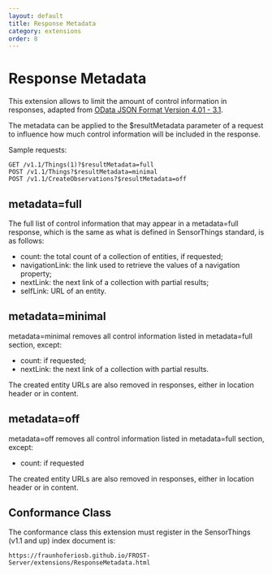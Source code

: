 ```yaml
---
layout: default
title: Response Metadata
category: extensions
order: 8
---
```


# Response Metadata

This extension allows to limit the amount of control information in responses, adapted from [OData JSON Format Version 4.01 - 3.1](http://docs.oasis-open.org/odata/odata-json-format/v4.01/odata-json-format-v4.01.html#sec_ControllingtheAmountofControlInforma).

The metadata can be applied to the $resultMetadata parameter of a request to influence how much control information will be included in the response.

Sample requests:

```
GET /v1.1/Things(1)?$resultMetadata=full
POST /v1.1/Things?$resultMetadata=minimal
POST /v1.1/CreateObservations?$resultMetadata=off
```

## metadata=full

The full list of control information that may appear in a metadata=full response,
which is the same as what is defined in SensorThings standard, is as follows:

- count: the total count of a collection of entities, if requested;
- navigationLink: the link used to retrieve the values of a navigation property;
- nextLink: the next link of a collection with partial results;
- selfLink: URL of an entity.

## metadata=minimal

metadata=minimal removes all control information listed in metadata=full section, except:

- count: if requested;
- nextLink: the next link of a collection with partial results.

The created entity URLs are also removed in responses, either in location header or in content.

## metadata=off

metadata=off removes all control information listed in metadata=full section, except:

- count: if requested

The created entity URLs are also removed in responses, either in location header or in content.

## Conformance Class

The conformance class this extension must register in the SensorThings (v1.1 and up) index document is:

    https://fraunhoferiosb.github.io/FROST-Server/extensions/ResponseMetadata.html


